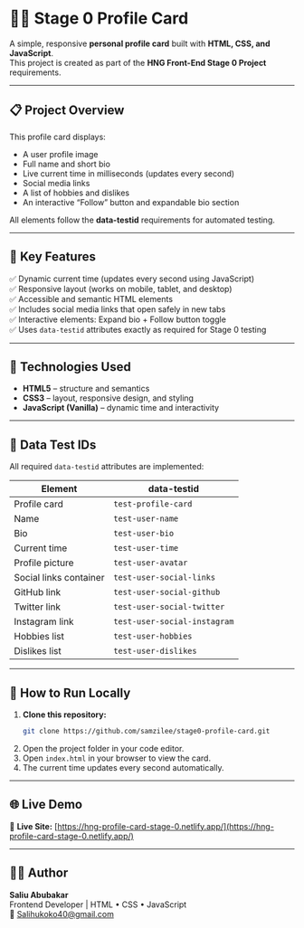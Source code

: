 # 🧑‍💻 Stage 0 Profile Card

A simple, responsive **personal profile card** built with **HTML, CSS, and JavaScript**.  
This project is created as part of the **HNG Front-End Stage 0 Project** requirements.

---

## 📋 Project Overview

This profile card displays:

- A user profile image
- Full name and short bio
- Live current time in milliseconds (updates every second)
- Social media links
- A list of hobbies and dislikes
- An interactive “Follow” button and expandable bio section

All elements follow the **data-testid** requirements for automated testing.

---

## 🧠 Key Features

✅ Dynamic current time (updates every second using JavaScript)  
✅ Responsive layout (works on mobile, tablet, and desktop)  
✅ Accessible and semantic HTML elements  
✅ Includes social media links that open safely in new tabs  
✅ Interactive elements: Expand bio + Follow button toggle  
✅ Uses `data-testid` attributes exactly as required for Stage 0 testing

---

## 🧩 Technologies Used

- **HTML5** – structure and semantics
- **CSS3** – layout, responsive design, and styling
- **JavaScript (Vanilla)** – dynamic time and interactivity

---

## 🧪 Data Test IDs

All required `data-testid` attributes are implemented:

| Element                | data-testid                  |
| ---------------------- | ---------------------------- |
| Profile card           | `test-profile-card`          |
| Name                   | `test-user-name`             |
| Bio                    | `test-user-bio`              |
| Current time           | `test-user-time`             |
| Profile picture        | `test-user-avatar`           |
| Social links container | `test-user-social-links`     |
| GitHub link            | `test-user-social-github`    |
| Twitter link           | `test-user-social-twitter`   |
| Instagram link         | `test-user-social-instagram` |
| Hobbies list           | `test-user-hobbies`          |
| Dislikes list          | `test-user-dislikes`         |

---

## 🚀 How to Run Locally

1. **Clone this repository:**
   ```bash
   git clone https://github.com/samzilee/stage0-profile-card.git
   ```
2. Open the project folder in your code editor.
3. Open `index.html` in your browser to view the card.
4. The current time updates every second automatically.

---

## 🌐 Live Demo

🔗 **Live Site:** [https://hng-profile-card-stage-0.netlify.app/](https://hng-profile-card-stage-0.netlify.app/)

---

## 👨‍💻 Author

**Saliu Abubakar**  
Frontend Developer | HTML • CSS • JavaScript  
📧 Salihukoko40@gmail.com
